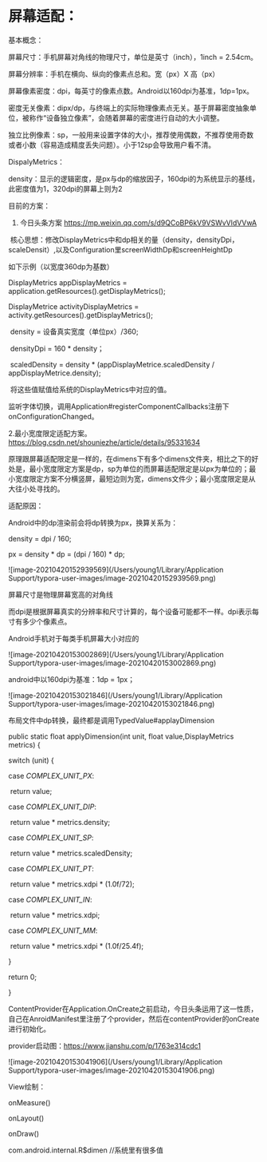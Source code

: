 # 屏幕适配：



基本概念：

屏幕尺寸：手机屏幕对角线的物理尺寸，单位是英寸（inch），1inch = 2.54cm。

屏幕分辨率：手机在横向、纵向的像素点总和。宽（px）X 高（px）

屏幕像素密度：dpi，每英寸的像素点数。Android以160dpi为基准，1dp=1px。

密度无关像素：dipx/dp，与终端上的实际物理像素点无关。基于屏幕密度抽象单位，被称作“设备独立像素”，会随着屏幕的密度进行自动的大小调整。

独立比例像素：sp，一般用来设置字体的大小，推荐使用偶数，不推荐使用奇数或者小数（容易造成精度丢失问题）。小于12sp会导致用户看不清。



DispalyMetrics：

density：显示的逻辑密度，是px与dp的缩放因子，160dpi的为系统显示的基线，此密度值为1，320dpi的屏幕上则为2





目前的方案：

1. 今日头条方案  https://mp.weixin.qq.com/s/d9QCoBP6kV9VSWvVldVVwA

​	核心思想：修改DisplayMetrics中和dp相关的量（density，densityDpi， scaleDensit）,以及Configuration里screenWidthDp和screenHeightDp

如下示例（以宽度360dp为基数）

DisplayMetrics appDisplayMetrics = application.getResources().getDisplayMetrics();

DisplayMetrice activityDisplayMetrics = activity.getResources().getDisplayMetrics();

​	density = 设备真实宽度（单位px）/360;

​	densityDpi = 160 * density；

​	scaledDensity = density * (appDisplayMetrice.scaledDensity / appDisplayMetrice.density);

​	将这些值赋值给系统的DisplayMetrics中对应的值。

​	监听字体切换，调用Application#registerComponentCallbacks注册下onConfigurationChanged。

2.最小宽度限定适配方案。https://blog.csdn.net/shouniezhe/article/details/95331634

​	原理跟屏幕适配限定是一样的，在dimens下有多个dimens文件夹，相比之下的好处是，最小宽度限定方案是dp，sp为单位的而屏幕适配限定是以px为单位的；最小宽度限定方案不分横竖屏，最短边则为宽，dimens文件少；最小宽度限定是从大往小处寻找的。



适配原因：

Android中的dp渲染前会将dp转换为px，换算关系为：

density = dpi / 160;

px = density * dp = (dpi / 160) * dp;



![image-20210420152939569](/Users/young1/Library/Application Support/typora-user-images/image-20210420152939569.png)

屏幕尺寸是物理屏幕宽高的对角线

而dpi是根据屏幕真实的分辨率和尺寸计算的，每个设备可能都不一样。dpi表示每寸有多少个像素点。



Android手机对于每类手机屏幕大小对应的

![image-20210420153002869](/Users/young1/Library/Application Support/typora-user-images/image-20210420153002869.png)



android中以160dpi为基准：1dp = 1px；

![image-20210420153021846](/Users/young1/Library/Application Support/typora-user-images/image-20210420153021846.png)





布局文件中dp转换，最终都是调用TypedValue#applayDimension

public static float applyDimension(int unit, float value,DisplayMetrics metrics) {

  switch (unit) {

  case *COMPLEX_UNIT_PX*:

​    return value;

  case *COMPLEX_UNIT_DIP*:

​    return value * metrics.density;

  case *COMPLEX_UNIT_SP*:

​    return value * metrics.scaledDensity;

  case *COMPLEX_UNIT_PT*:

​    return value * metrics.xdpi * (1.0f/72);

  case *COMPLEX_UNIT_IN*:

​    return value * metrics.xdpi;

  case *COMPLEX_UNIT_MM*:

​    return value * metrics.xdpi * (1.0f/25.4f);

  }

  return 0;

}



ContentProvider在Application.OnCreate之前启动，今日头条运用了这一性质，自己在AnroidManifest里注册了个provider，然后在contentProvider的onCreate进行初始化。

provider启动图：https://www.jianshu.com/p/1763e314cdc1

![image-20210420153041906](/Users/young1/Library/Application Support/typora-user-images/image-20210420153041906.png)



View绘制：

onMeasure()

onLayout()

onDraw()

com.android.internal.R$dimen //系统里有很多值


